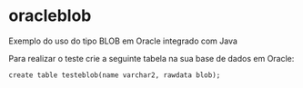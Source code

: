 # oracleblob
Exemplo do uso do tipo BLOB em Oracle integrado com Java

Para realizar o teste crie a seguinte tabela na sua base de dados em Oracle:

```
create table testeblob(name varchar2, rawdata blob);
```
